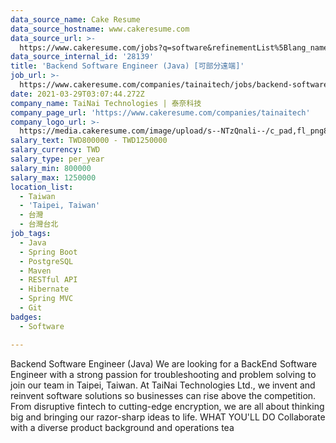 ```yaml
---
data_source_name: Cake Resume
data_source_hostname: www.cakeresume.com
data_source_url: >-
  https://www.cakeresume.com/jobs?q=software&refinementList%5Blang_name%5D%5B0%5D=English&refinementList%5Bsalary_type%5D=per_year&range%5Bsalary_range%5D%5Bmin%5D=1000000&page=2
data_source_internal_id: '28139'
title: 'Backend Software Engineer (Java) [可部分遠端]'
job_url: >-
  https://www.cakeresume.com/companies/tainaitech/jobs/backend-software-engineer-java-be8ad1
date: 2021-03-29T03:07:44.272Z
company_name: TaiNai Technologies | 泰奈科技
company_page_url: 'https://www.cakeresume.com/companies/tainaitech'
company_logo_url: >-
  https://media.cakeresume.com/image/upload/s--NTzQnali--/c_pad,fl_png8,h_200,w_200/v1592019026/hexmugtgpob1c4xg0ydh.png
salary_text: TWD800000 - TWD1250000
salary_currency: TWD
salary_type: per_year
salary_min: 800000
salary_max: 1250000
location_list:
  - Taiwan
  - 'Taipei, Taiwan'
  - 台灣
  - 台灣台北
job_tags:
  - Java
  - Spring Boot
  - PostgreSQL
  - Maven
  - RESTful API
  - Hibernate
  - Spring MVC
  - Git
badges:
  - Software

---
```


Backend Software Engineer (Java) We are looking for a BackEnd Software Engineer with a strong passion for troubleshooting and problem solving to join our team in Taipei, Taiwan. At TaiNai Technologies Ltd., we invent and reinvent software solutions so businesses can rise above the competition. From disruptive fintech to cutting-edge encryption, we are all about thinking big and bringing our razor-sharp ideas to life. WHAT YOU'LL DO Collaborate with a diverse product background and operations tea